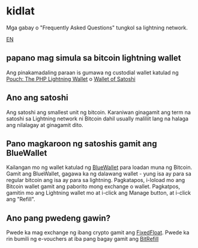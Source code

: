 # kidlat

Mga gabay o "Frequently Asked Questions" tungkol sa lightning network.

[EN](https://getlightning.xyz)

## papano mag simula sa bitcoin lightning wallet

Ang pinakamadaling paraan is gumawa ng custodial wallet katulad ng [Pouch: The PHP Lightning Wallet]() o [Wallet of Satoshi](https://www.walletofsatoshi.com/)

## Ano ang satoshi

Ang satoshi ang smallest unit ng bitcoin. Karaniwan ginagamit ang term na satoshi sa Lightning network ni Bitcoin dahil usually maliliit lang na halaga ang nilalagay at ginagamit dito.

## Pano magkaroon ng satoshis gamit ang BlueWallet

Kailangan mo ng wallet katulad ng [BlueWallet](https://bluewallet.io/) para loadan muna ng Bitcoin. Gamit ang BlueWallet, gagawa ka ng dalawang wallet - yung isa ay para sa regular bitcoin ang isa ay para sa lightning. Pagkatapos, i-loload mo ang Bitcoin wallet gamit ang paborito mong exchange o wallet.
Pagkatpos, gamitin mo ang Lightning wallet mo at i-click ang Manage button, at i-click ang "Refill". 

## Ano pang pwedeng gawin?

Pwede ka mag exchange ng ibang crypto gamit ang [FixedFloat](https://fixedfloat.com). Pwede ka rin bumili ng e-vouchers at iba pang bagay gamit ang [BitRefill](https://bitrefill.com "Buy Gift Cards & Top Up Airtime with Bitcoin or Crypto")


